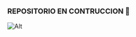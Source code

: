 ### REPOSITORIO EN CONTRUCCION 👋

![Alt](https://encrypted-tbn0.gstatic.com/images?q=tbn:ANd9GcRJj5LhgpfvO2buGCreM7xUrpqMLrRTgIXLxg&usqp=CAU)
